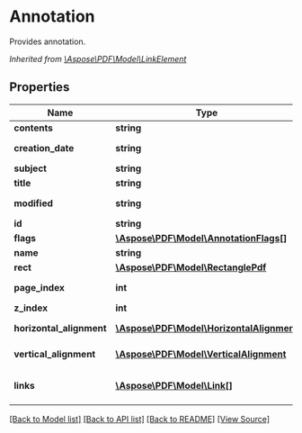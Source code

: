# Annotation
Provides annotation.

*Inherited from [\Aspose\PDF\Model\LinkElement](LinkElement.md)*
## Properties
Name | Type | Description | Notes
------------ | ------------- | ------------- | -------------
**contents** | **string** | Get the annotation content. | [optional]
**creation_date** | **string** | The date and time when the annotation was created. | [optional]
**subject** | **string** | Get the annotation subject. | [optional]
**title** | **string** | Get the annotation title. | [optional]
**modified** | **string** | The date and time when the annotation was last modified. | [optional]
**id** | **string** | Gets ID of the annotation. | [optional]
**flags** | [**\Aspose\PDF\Model\AnnotationFlags[]**](AnnotationFlags.md) | Gets Flags of the annotation. | [optional]
**name** | **string** | Gets Name of the annotation. | [optional]
**rect** | [**\Aspose\PDF\Model\RectanglePdf**](RectanglePdf.md) | Gets Rect of the annotation. | 
**page_index** | **int** | Gets PageIndex of the annotation. | [optional]
**z_index** | **int** | Gets ZIndex of the annotation. | [optional]
**horizontal_alignment** | [**\Aspose\PDF\Model\HorizontalAlignment**](HorizontalAlignment.md) | Gets HorizontalAlignment of the annotation. | [optional]
**vertical_alignment** | [**\Aspose\PDF\Model\VerticalAlignment**](VerticalAlignment.md) | Gets VerticalAlignment of the annotation. | [optional]
**links** | [**\Aspose\PDF\Model\Link[]**](Link.md) | Link to the document.<br />*Inherited from [\Aspose\PDF\Model\LinkElement](LinkElement.md)* | [optional]

[[Back to Model list]](../README.md#documentation-for-models) [[Back to API list]](../README.md#documentation-for-api-endpoints) [[Back to README]](../README.md) [[View Source]](../src/Aspose/PDF/Model/Annotation.php)

